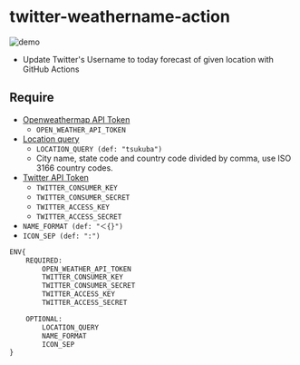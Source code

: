 # twitter-weathername-action

![demo](https://i.imgur.com/Mv8T1mV.png)

- Update Twitter's Username to today forecast of given location with GitHub Actions

## Require

- [Openweathermap API Token](https://openweathermap.org/appid)
  - `OPEN_WEATHER_API_TOKEN`
- [Location query](https://openweathermap.org/current#name)
  - `LOCATION_QUERY (def: "tsukuba")`
  - City name, state code and country code divided by comma, use ISO 3166 country codes.
- [Twitter API Token](https://developer.twitter.com/en/docs/twitter-api/getting-started/guide)
  - `TWITTER_CONSUMER_KEY`
  - `TWITTER_CONSUMER_SECRET`
  - `TWITTER_ACCESS_KEY`
  - `TWITTER_ACCESS_SECRET`
- `NAME_FORMAT (def: "＜{}")`
- `ICON_SEP (def: ":")`

```txt
ENV{
    REQUIRED:
        OPEN_WEATHER_API_TOKEN
        TWITTER_CONSUMER_KEY
        TWITTER_CONSUMER_SECRET
        TWITTER_ACCESS_KEY
        TWITTER_ACCESS_SECRET

    OPTIONAL:
        LOCATION_QUERY
        NAME_FORMAT
        ICON_SEP
}
```
